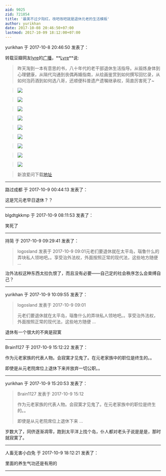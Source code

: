 ```yaml
---
aid: 9025
zid: 721854
title: '最美不过夕阳红，改吧改吧就是退休元老的生活模板'
author: yurikhan
date: 2017-10-08 20:46:50+07:00
lastmod: 2017-10-09 18:12:00+07:00
---
```


yurikhan 于 2017-10-8 20:46:50 发表了：

转载豆瓣网友[lyre](https://www.douban.com/people/jjli/)的[广播](https://www.douban.com/people/jjli/statuses)，**[Lyre](https://www.douban.com/people/jjli/)**说:


> 
> 昨天淘到一本有意思的书，八十年代的老干部退休生活指导。从锻炼身体到心理健康，从隔代沟通到丧偶再婚指南，从绘画鉴赏到如何撰写回忆录，从如何泡药酒到如何选八哥，还顺便科普遗产遗嘱继承权，简直厉害死了~


> 
> ![](https://img1.doubanio.com/view/status/raw/public/4d8e78024ba18a9.jpg)


> 
> ![](https://img1.doubanio.com/view/status/raw/public/2fbb3f7c2e1a5cb.jpg)


> 
> ![](https://img3.doubanio.com/view/status/raw/public/5e36a8cdfe40f90.jpg)


> 
> ![](https://img3.doubanio.com/view/status/raw/public/4e488fb56b61fee.jpg)


> 
> ![](https://img1.doubanio.com/view/status/raw/public/95a48f4fd962469.jpg)


> 
> ![](https://img1.doubanio.com/view/status/raw/public/d6ba684f2c8a6ac.jpg)


> 
> ![](https://img3.doubanio.com/view/status/raw/public/d64a5a3e4cda8f3.jpg)


> 
> ![](https://img3.doubanio.com/view/status/raw/public/0c0c26122c6cc7f.jpg)


> 
> ![](https://img3.doubanio.com/view/status/raw/public/4bdd87fa45df652.jpg)


> 
> 新浪爱问下载[地址](http://ishare.iask.sina.com.cn/f/12867681.html)

---------

路过成都 于 2017-10-9 00:44:13 发表了：

这是咒元老早日退休？？

---------

blgdtgkkmp 于 2017-10-9 08:11:53 发表了：

笑死了

---------

持简 于 2017-10-9 09:29:41 发表了：

> logosland 发表于 2017-10-9 09:01元老们要退休就在太平岛，瑙鲁什么的弄块私人领地吧。。享受治外法权，外面按照正常的现代法，这些地方随便 ...



治外法权这种东西太拉仇恨了，而且没有必要——自己定的社会秩序怎么会束缚自己？

---------

yurikhan 于 2017-10-9 10:09:55 发表了：

> logosland 发表于 2017-10-9 09:01
> 
> 元老们要退休就在太平岛，瑙鲁什么的弄块私人领地吧。。享受治外法权，外面按照正常的现代法，这些地方随便 ...



退休有一个很大的不爽是寂寞

---------

Brain1127 于 2017-10-9 15:12:22 发表了：

作为元老家族的代表人物。会寂寞才见鬼了。在元老家族中的职位是终生的。。

即使是从元老院席位上退休下来并放弃一切公职。。

---------

yurikhan 于 2017-10-9 15:20:53 发表了：

> Brain1127 发表于 2017-10-9 15:12
> 
> 作为元老家族的代表人物。会寂寞才见鬼了。在元老家族中的职位是终生的。。
> 
> 即使是从元老院席位上退休下来 ...



岁数大了，同侪逐渐凋零，跑到太平洋上找个岛，仆人都对老头子说是是是，那时就寂寞了。

---------

人畜无害小白免 于 2017-10-9 18:12:21 发表了：

里面的养生气功还是有用的

---------

